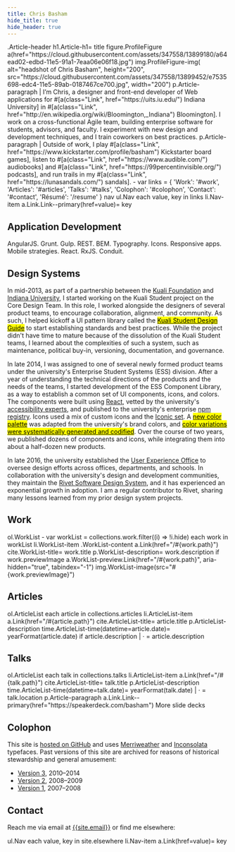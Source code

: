 ```yaml
---
title: Chris Basham
hide_title: true
hide_header: true
---
```


<jade>
.Article-header
  h1.Article-h1= title
  figure.ProfileFigure
    a(href="https://cloud.githubusercontent.com/assets/347558/13899180/a64ead02-edbd-11e5-91a1-7eaa06e06f18.jpg")
      img.ProfileFigure-img(
        alt="headshot of Chris Basham",
        height="200",
        src="https://cloud.githubusercontent.com/assets/347558/13899452/e7535698-edc4-11e5-89ab-0187467ce700.jpg",
        width="200")
  p.Article-paragraph
    | I&rsquo;m Chris, a designer and front-end developer of Web applications for #[a(class="Link", href="https://uits.iu.edu/") Indiana University] in #[a(class="Link", href="http://en.wikipedia.org/wiki/Bloomington,_Indiana") Bloomington]. I work on a cross-functional Agile team, building enterprise software for students, advisors, and faculty. I experiment with new design and development techniques, and I train coworkers on best practices.
  p.Article-paragraph
    | Outside of work, I play #[a(class="Link", href="https://www.kickstarter.com/profile/basham") Kickstarter board games], listen to #[a(class="Link", href="https://www.audible.com/") audiobooks] and #[a(class="Link", href="https://99percentinvisible.org/") podcasts], and run trails in my #[a(class="Link", href="https://lunasandals.com/") sandals].
  - var links = { 'Work': '#work', 'Articles': '#articles', 'Talks': '#talks', 'Colophon': '#colophon', 'Contact': '#contact', 'Résumé': '/resume' }
  nav
    ul.Nav
      each value, key in links
        li.Nav-item
          a.Link.Link--primary(href=value)= key
</jade>

## Application Development

AngularJS. Grunt. Gulp. REST. BEM. Typography. Icons. Responsive apps. Mobile strategies. React. RxJS. Conduit.

## Design Systems

In mid-2013, as part of a partnership between the [Kuali Foundation](https://kuali.org/) and [Indiana University](https://www.iu.edu/), I started working on the Kuali Student project on the Core Design Team. In this role, I worked alongside the designers of several product teams, to encourage collaboration, alignment, and community. As such, I helped kickoff a UI pattern library called the [<mark>Kuali Student Design Guide</mark>](/work/ks-design-guide) to start establishing standards and best practices. While the project didn't have time to mature because of the dissolution of the Kuali Student teams, I learned about the complexities of such a system, such as maintenance, political buy-in, versioning, documentation, and governance.

In late 2014, I was assigned to one of several newly formed product teams under the university's Enterprise Student Systems (ESS) division. After a year of understanding the technical directions of the products and the needs of the teams, I started development of the ESS Component Library, as a way to establish a common set of UI components, icons, and colors. The components were built using [React](https://reactjs.org/), vetted by the university's [accessibility experts](https://atac.iu.edu/), and published to the university's enterprise [npm registry](https://www.npmjs.com/). Icons used a mix of custom icons and the [Iconic set](https://useiconic.com/). A [<mark>new color palette</mark>](/work/iu-color-palette) was adapted from the university's brand colors, and [<mark>color variations were systematically generated and codified</mark>](/articles/codifying-colors/). Over the course of two years, we published dozens of components and icons, while integrating them into about a half-dozen new products. 

In late 2016, the university established the [User Experience Office](https://ux.iu.edu/) to oversee design efforts across offices, departments, and schools. In collaboration with the university's design and development communities, they maintain the [Rivet Software Design System](https://rivet.iu.edu/), and it has experienced an exponential growth in adoption. I am a regular contributor to Rivet, sharing many lessons learned from my prior design system projects.

## Work

<jade>
ol.WorkList
  - var workList = collections.work.filter((i) => !i.hide)
  each work in workList
    li.WorkList-item
      .WorkList-content
        a.Link(href="/#{work.path}")
          cite.WorkList-title= work.title
        p.WorkList-description= work.description
      if work.previewImage
        a.WorkList-preview.Link(href="/#{work.path}", aria-hidden="true", tabindex="-1")
          img.WorkList-image(src="#{work.previewImage}")
</jade>

## Articles

<jade>
ol.ArticleList
  each article in collections.articles
    li.ArticleList-item
      a.Link(href="/#{article.path}")
        cite.ArticleList-title= article.title
      p.ArticleList-description
        time.ArticleList-time(datetime=article.date)= yearFormat(article.date)
        if article.description
          |  &middot; 
          = article.description
</jade>

## Talks

<jade>
ol.ArticleList
  each talk in collections.talks
    li.ArticleList-item
      a.Link(href="/#{talk.path}")
        cite.ArticleList-title= talk.title
      p.ArticleList-description
        time.ArticleList-time(datetime=talk.date)= yearFormat(talk.date)
        |  &middot; 
        = talk.location
</jade>

<jade>
p.Article-paragraph
  a.Link.Link--primary(href="https://speakerdeck.com/basham") More slide decks
</jade>

## Colophon

This site is [hosted on GitHub]({{site.repo}}) and uses [Merriweather](https://fonts.google.com/specimen/Merriweather) and [Inconsolata](https://fonts.google.com/specimen/Inconsolata) typefaces. Past versions of this site are archived for reasons of historical stewardship and general amusement:

- [Version 3](http://v3.bash.am), 2010&ndash;2014
- [Version 2](http://v2.bash.am), 2008&ndash;2009
- [Version 1](http://v1.bash.am), 2007&ndash;2008

## Contact

Reach me via email at [{{site.email}}](mailto:{{site.email}}) or find me elsewhere:

<jade>
ul.Nav
  each value, key in site.elsewhere
    li.Nav-item
      a.Link(href=value)= key
</jade>
